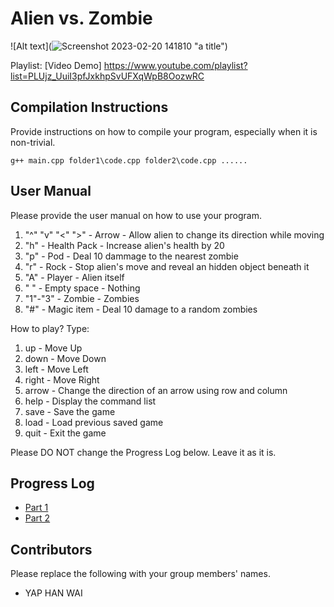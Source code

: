 # Alien vs. Zombie

![Alt text](![Screenshot 2023-02-20 141810](https://user-images.githubusercontent.com/108175607/220026698-0dba9830-f10d-4dfe-a6e7-e68c25af71b8.jpg)
 "a title")

Playlist: [Video Demo] https://www.youtube.com/playlist?list=PLUjz_UuiI3pfJxkhpSvUFXqWpB8OozwRC

## Compilation Instructions

Provide instructions on how to compile your program, especially when it is non-trivial.

```
g++ main.cpp folder1\code.cpp folder2\code.cpp ......
```

## User Manual

Please provide the user manual on how to use your program.

1. "^" "v" "<" ">" - Arrow - Allow alien to change its direction while moving
2. "h" - Health Pack - Increase alien's health by 20
3. "p" - Pod - Deal 10 dammage to the nearest zombie
4. "r" - Rock - Stop alien's move and reveal an hidden object beneath it
5. "A" - Player - Alien itself
6. " " - Empty space - Nothing
7. "1"-"3" - Zombie - Zombies
8. "#" - Magic item - Deal 10 damage to a random zombies

How to play? Type:

1. up - Move Up
2. down - Move Down
3. left - Move Left
4. right - Move Right
5. arrow - Change the direction of an arrow using row and column
6. help - Display the command list
7. save - Save the game
8. load - Load previous saved game
9. quit - Exit the game

Please DO NOT change the Progress Log below. Leave it as it is.

## Progress Log

- [Part 1](PART1.md)
- [Part 2](PART2.md)

## Contributors

Please replace the following with your group members' names. 

- YAP HAN WAI



